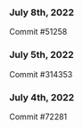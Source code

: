 ### July 8th, 2022

Commit #51258

### July 5th, 2022

Commit #314353


### July 4th, 2022

Commit #72281
